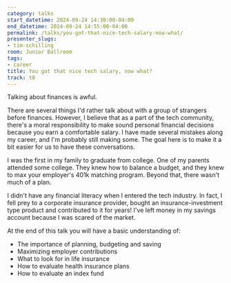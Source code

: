 ```yaml
---
category: talks
start_datetime: 2024-09-24 14:30:00-04:00
end_datetime: 2024-09-24 14:55:00-04:00
permalink: /talks/you-got-that-nice-tech-salary-now-what/
presenter_slugs:
- tim-schilling
room: Junior Ballroom
tags:
- career
title: You got that nice tech salary, now what?
track: t0
---
```


Talking about finances is awful.

There are several things I'd rather talk about with a group of strangers before finances. However, I believe that as a part of the tech community, there's a moral responsibility to make sound personal financial decisions because you earn a comfortable salary. I have made several mistakes along my career, and I'm probably still making some. The goal here is to make it a bit easier for us to have these conversations.

I was the first in my family to graduate from college. One of my parents attended some college. They knew how to balance a budget, and they knew to max your employer's 401k matching program. Beyond that, there wasn't much of a plan.

I didn't have any financial literacy when I entered the tech industry. In fact, I fell prey to a corporate insurance provider, bought an insurance-investment type product and contributed to it for years! I've left money in my savings account because I was scared of the market.

At the end of this talk you will have a basic understanding of:
- The importance of planning, budgeting and saving
- Maximizing employer contributions
- What to look for in life insurance
- How to evaluate health insurance plans
- How to evaluate an index fund
